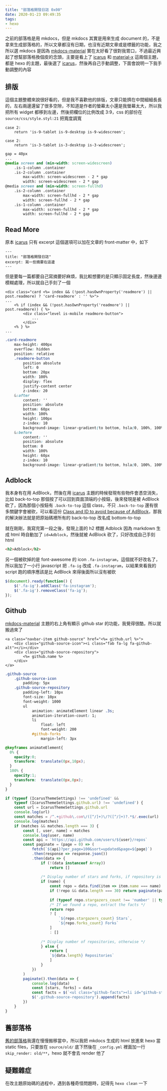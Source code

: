 ```yaml
---
title: "部落格開發日誌 0x00"
date: 2020-01-23 09:49:35
tags:
- hexo
---
```


之前的部落格是用 mkdocs，但是 mkdocs 其實是用來生成 document 的，不是拿來生成部落格的，所以文章都沒有日期，也沒有近期文章或是標籤的功能，我之所以選 mkdocs 是因為 [mkdocs-material](https://github.com/squidfunk/mkdocs-material) 實在太好看了很對我胃口，不過最近興起了想幫部落格換個皮的念頭，主要是看上了 [icarus](https://blog.zhangruipeng.me/hexo-theme-icarus/) 和 [material-x](https://xaoxuu.com/wiki/material-x/) 這兩個主題，都是 hexo 的主題，最後選了 [icarus](https://blog.zhangruipeng.me/hexo-theme-icarus/)，然後再自己手動調整，下面會說明一下我手動調整的內容

## 排版

這個主題整體來說很好看的，但是我不喜歡他的排版，文章只能擠在中間細細長長的，左右兩邊還留了很多空隙，不知道是作者的螢幕太小還是我螢幕太大，所以我把所有 widget 都移到左邊，然後把欄位的比例改成 3:9，css 的部份在 `source/css/style.styl:21` 把寬度調寬

```ejs layout/layout.ejs
case 2:
    return 'is-9-tablet is-9-desktop is-9-widescreen';
```

```ejs layout/common/widget.ejs
case 2:
    return 'is-3-tablet is-3-desktop is-3-widescreen';
```

```css source/css/style.styl
gap = 40px
...
@media screen and (min-width: screen-widescreen)
    .is-1-column .container
    .is-2-column .container
        max-width: screen-widescreen - 2 * gap
        width: screen-widescreen - 2 * gap
@media screen and (min-width: screen-fullhd)
    .is-2-column .container
        max-width: screen-fullhd - 2 * gap
        width: screen-fullhd - 2 * gap
    .is-1-column .container
        max-width: screen-fullhd - 2 * gap
        width: screen-fullhd - 2 * gap
```

## Read More

原本 [icarus](https://blog.zhangruipeng.me/hexo-theme-icarus/) 只有 excerpt 這個選項可以加在文章的 front-matter 中，如下

```
---
title: "部落格開發日誌"
excerpt: 寫一些摘要在這邊
---
```

但是要每一篇都要自己寫摘要好麻煩，我比較想要的是只顯示固定長度，然後邊邊模糊處理，所以就自己手刻了一個

```ejs layout/common/article.ejs
<div class="card <%= index && (!post.hasOwnProperty('readmore') || post.readmore) ? 'card-readmore' : '' %>">
...
    <% if (index && (!post.hasOwnProperty('readmore') || post.readmore)) { %>
        <div class="level is-mobile readmore-button">
            ...
        </div>
    <% } %>
...
```

```css source/css/style.styl
.card-readmore
    max-height: 400px
    overflow: hidden
    position: relative
    .readmore-button
        position absolute
        left: 0
        bottom: 20px
        width: 100%
        display: flex
        justify-content center
        z-index: 20
    &:after
        content: ''
        position: absolute
        bottom: 60px
        width: 100%
        height: 100px
        z-index: 10
        background-image: linear-gradient(to bottom, hsla(0, 100%, 100%, 0), hsla(0, 100%, 100%, 0.9))
    &:before
        content: ''
        position: absolute
        bottom: 0
        width: 100%
        height: 60px
        z-index: 10
        background-image: linear-gradient(to bottom, hsla(0, 100%, 100%, 0.9), hsla(0, 100%, 100%, 1))
```

<h2>Adblock</h2>

我本身有在用 AdBlock，然後在用 [icarus](https://blog.zhangruipeng.me/hexo-theme-icarus/) 主題的時候發現有些物件會憑空消失，比如 back-to-top 那個按了可以回到頁面頂端的小按鈕，後來發現是被 AdBlock 砍了，因為那個小按鈕有 `.back-to-top` 這個 class，不只 `.back-to-top` 還有很多關鍵字會被砍，可以看這份 [Class and ID to avoid because of AdBlock](https://gist.github.com/spyesx/42fe84c0ef757d1c38a4)，那我的解決辦法就是把原始碼裡所有的 back-to-top 改名成 bottom-to-top

就在剛剛，我寫完第一段之後，發現上面的 h2 標題 Adblock 因為 markdown 生成 html 時自動加了 `id=Adblock`，然後就被 AdBlock 砍了，只好改成自己手刻 html

```html
<h2>Adblock</h2>
```

另一個被砍掉的是 font-awesome 的 icon `.fa-instagram`，這個就不好改名了，所以我加了一小行 javascript 把 `.fa-ig` 改成 `.fa-instagram`，以結果來看我的 script 跑的順序應該是比 AdBlock 來得後面所以沒有被砍

```javascript source/js/main.js
$(document).ready(function() {
    $('.fa-ig').addClass('fa-instagram');
    $('.fa-ig').removeClass('fa-ig');
});
```

## Github

[mkdocs-material](https://github.com/squidfunk/mkdocs-material) 主題的右上角有顯示 github star 的功能，我覺得很酷，所以就搬過來了

```ejs layout/common/navbar.ejs
<a class="navbar-item github-source" href="<%= github.url %>">
    <div class="github-source-icon"><i class="fab fa-lg fa-github-alt"></i></div>
    <div class="github-source-repository">
        <%= github.name %>
    </div>
</a>
```

```css source/css/style.styl
.github-source
    .github-source-icon
        padding: 5px
    .github-source-repository
        padding-left: 10px
        font-size: 10px
        font-weight: 1000
        ul
            animation: animateElement linear .3s;
            animation-iteration-count: 1;
            li 
                float: left
                font-weight: 200
            #github-forks
                margin-left: 3px

@keyframes animateElement{
  0% {
    opacity:0;
    transform:  translate(0px,10px);
  }
  100% {
    opacity:1;
    transform:  translate(0px,0px);
  }
}
```

```javascript source/js/main.js
if (typeof (IcarusThemeSettings) !== 'undefined' &&
    typeof (IcarusThemeSettings.github.url) !== 'undefined') {
    const url = IcarusThemeSettings.github.url
    console.log(url)
    const matches = /^.+github\.com\/([^/]+)\/?([^/]+)?.*$/.exec(url)
    console.log(matches)
    if (matches && matches.length === 3) {
        const [, user, name] = matches
        console.log(user, name)
        const api = `https://api.github.com/users/${user}/repos`
        const paginate = (page = 0) => (
            fetch(`${api}?per_page=100&sort=updated&page=${page}`)
            .then(response => response.json())
            .then(data => {
                if (!(data instanceof Array))
                    return []
        
                /* Display number of stars and forks, if repository is given */
                if (name) {
                    const repo = data.find(item => item.name === name)
                    if (!repo && data.length === 30) return paginate(page + 1)
        
                    if (typeof repo.stargazers_count !== 'number' || typeof repo.forks_count !== 'number') return []
                    /* If we found a repo, extract the facts */
                    return repo
                    ? [
                        `${repo.stargazers_count} Stars`,
                        `${repo.forks_count} Forks`
                    ]
                    : []
        
                /* Display number of repositories, otherwise */
                } else {
                    return [
                    `${data.length} Repositories`
                    ]
                }
            })
        )
        paginate().then(data => {
            console.log(data)
            const [stars, forks] = data
            const facts = $(`<ul class="github-facts"><li id="github-stars">${stars}</li><li id="github-forks">• ${forks}</li></ul>`)
            $('.github-source-repository').append(facts)
        })
    }
}
```

## 舊部落格

[舊的部落格](/old/)我還在慢慢搬移當中，所以我把 mkdocs 生成的 html 放進來 hexo 當 static files，只要放在 `source/old/` 底下然後在 `_config.yml` 裡面加一行 `skip_render: old/**`，hexo 就不會去 render 他了

## 疑難雜症

在改主題原始碼的過程中，遇到各種奇怪問題時，記得先 `hexo clean` 一下